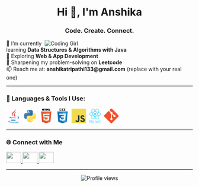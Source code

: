 <h1 align="center">Hi 👋, I'm Anshika</h1>
<h3 align="center">Code. Create. Connect.</h3>

<img align="right" alt="Coding Girl" width="400" src="https://media3.giphy.com/media/v1.Y2lkPTc5MGI3NjExeDMzcWJkbDFyZWRjdHc1aW16OWQzNTdtNmx1Njg4c3JhMWFvZ2h1cSZlcD12MV9pbnRlcm5hbF9naWZfYnlfaWQmY3Q9Zw/JqmupuTVZYaQX5s094/giphy.gif" />

<p align="left">
🌱 I’m currently learning <b>Data Structures & Algorithms with Java</b> <br>
👀 Exploring <b>Web & App Development</b><br>
🎯 Sharpening my problem-solving on <b>Leetcode</b><br>
📫 Reach me at: <b>anshikatripathi133@gmail.com</b> (replace with your real one)
</p>

---

### 🧠 Languages & Tools I Use:

<p align="left">
  <img src="https://raw.githubusercontent.com/devicons/devicon/master/icons/java/java-original.svg" alt="Java" width="40" height="40"/>
  <img src="https://raw.githubusercontent.com/devicons/devicon/master/icons/python/python-original.svg" alt="Python" width="40" height="40"/>
  <img src="https://raw.githubusercontent.com/devicons/devicon/master/icons/html5/html5-original-wordmark.svg" alt="HTML5" width="40" height="40"/>
  <img src="https://raw.githubusercontent.com/devicons/devicon/master/icons/css3/css3-original-wordmark.svg" alt="CSS3" width="40" height="40"/>
  <img src="https://raw.githubusercontent.com/devicons/devicon/master/icons/javascript/javascript-original.svg" alt="JavaScript" width="40" height="40"/>
  <img src="https://raw.githubusercontent.com/devicons/devicon/master/icons/react/react-original-wordmark.svg" alt="React" width="40" height="40"/>
  <img src="https://raw.githubusercontent.com/devicons/devicon/master/icons/git/git-original.svg" alt="Git" width="40" height="40"/>
</p>

---

### 🌐 Connect with Me

<p align="left">
  <a href="https://www.linkedin.com/in/anshika-tripathi/" target="_blank">
    
<img src="https://raw.githubusercontent.com/rahuldkjain/github-profile-readme-generator/master/src/images/icons/Social/linked-in-alt.svg" height="30" width="40" />
  </a>
  <a href="https://instagram.com/anshika._013" target="_blank">
  
  <img src="https://raw.githubusercontent.com/rahuldkjain/github-profile-readme-generator/master/src/images/icons/Social/instagram.svg" height="30" width="40" />
  </a>
  <a href="https://leetcode.com/](https://leetcode.com/u/anshika__13/" target="_blank">
  
  <img src="https://raw.githubusercontent.com/rahuldkjain/github-profile-readme-generator/master/src/images/icons/Social/leet-code.svg" height="30" width="40" />
  </a>
</p>

---

<p align="center">
  <img src="https://komarev.com/ghpvc/?username=your-github-username&label=Profile%20views&color=0e75b6&style=flat" alt="Profile views" />
</p>
